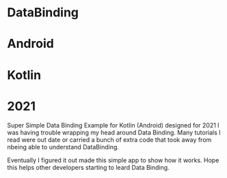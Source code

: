 # DataBinding
# Android
# Kotlin
# 2021

Super Simple Data Binding Example for Kotlin (Android) designed for 2021
I was having trouble wrapping my head around Data Binding. 
Many tutorials I read were out date or carried a bunch of extra code that took 
away from nbeing able to understand DataBinding.

Eventually I figured it out made this simple app to show how it works.
Hope this helps other developers starting to leard Data Binding.
